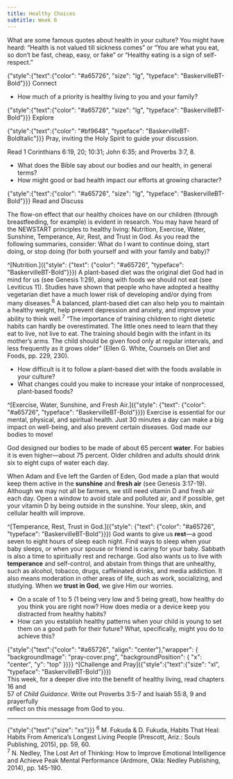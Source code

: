 ```yaml
---
title: Healthy Choices
subtitle: Week 6
---
```


What are some famous quotes about health in your culture? You might have heard: “Health is not valued till sickness comes” or “You are what you eat, so don’t be fast, cheap, easy, or fake” or “Healthy eating is a sign of self-respect.”

{"style":{"text":{"color": "#a65726", "size": "lg", "typeface": "BaskervilleBT-Bold"}}}
Connect

+ How much of a priority is healthy living to you and your family?

{"style":{"text":{"color": "#a65726", "size": "lg", "typeface": "BaskervilleBT-Bold"}}}
Explore

{"style":{"text":{"color": "#bf9648", "typeface": "BaskervilleBT-BoldItalic"}}}
Pray, inviting the Holy Spirit to guide your discussion.

Read 1 Corinthians 6:19, 20; 10:31; John 6:35; and Proverbs 3:7, 8.

+ What does the Bible say about our bodies and our health, in general terms?
+ How might good or bad health impact our efforts at growing character?

{"style":{"text":{"color": "#a65726", "size": "lg", "typeface": "BaskervilleBT-Bold"}}}
Read and Discuss

The flow-on effect that our healthy choices have on our children (through breastfeeding, for example) is evident in research. You may have heard of the NEWSTART principles to healthy living: Nutrition, Exercise, Water, Sunshine, Temperance, Air, Rest, and Trust in God. As you read the following summaries, consider: What do I want to continue doing, start doing, or stop doing (for both yourself and with your family and baby)?

^[Nutrition.]({"style": {"text": {"color": "#a65726", "typeface": "BaskervilleBT-Bold"}}}) A plant-based diet was the original diet God had in mind for us (see Genesis 1:29), along with foods we should not eat (see Leviticus 11). Studies have shown that people who have adopted a healthy vegetarian diet have a much lower risk of developing and/or dying from many diseases.<sup>6</sup> A balanced, plant-based diet can also help you to maintain a healthy weight, help prevent depression and anxiety, and improve your ability to think well.<sup>7</sup> “The importance of training children to right dietetic habits can hardly be overestimated. The little ones need to learn that they eat to live, not live to eat. The training should begin with the infant in its mother’s arms. The child should be given food only at regular intervals, and less frequently as it grows older” (Ellen G. White, Counsels on Diet and Foods, pp. 229, 230).

+ How difficult is it to follow a plant-based diet with the foods available in your culture?
+ What changes could you make to increase your intake of nonprocessed, plant-based foods?

^[Exercise, Water, Sunshine, and Fresh Air.]({"style": {"text": {"color": "#a65726", "typeface": "BaskervilleBT-Bold"}}}) Exercise is essential for our mental, physical, and spiritual health. Just 30 minutes a day can make a big impact on well-being, and also prevent certain diseases. God made our bodies 
to move!

God designed our bodies to be made of about 65 percent **water**. For babies it 
is even higher—about 75 percent. Older children and adults should drink six to eight cups of water each day.

When Adam and Eve left the Garden of Eden, God made a plan that would keep them active in the **sunshine** and **fresh air** (see Genesis 3:17-19). Although we may not all be farmers, we still need vitamin D and fresh air each day. Open a window to avoid stale and polluted air, and if possible, get your vitamin D by being outside in the sunshine. Your sleep, skin, and cellular health will improve.

^[Temperance, Rest, Trust in God.]({"style": {"text": {"color": "#a65726", "typeface": "BaskervilleBT-Bold"}}}) God wants to give us **rest**—a good seven to eight hours of sleep each night. Find ways to sleep when your baby sleeps, or when your spouse or friend is caring for your baby. Sabbath is also a time to spiritually rest and recharge. God also wants us to live with **temperance** and self-control, and abstain from things that are unhealthy, such as alcohol, tobacco, drugs, caffeinated drinks, and media addiction. It also means moderation in other areas of life, such as work, socializing, and studying. When we **trust in God**, we give Him our worries.

+ On a scale of 1 to 5 (1 being very low and 5 being great), how healthy do you think you are right now? How does media or a device keep you distracted from healthy habits?
+ How can you establish healthy patterns when your child is young to set them on a good path for their future? What, specifically, might you do to achieve this?

{"style":{"text":{"color": "#a65726", "align": "center"},"wrapper": { "backgroundImage": "pray-cover.png", "backgroundPosition": { "x": "center", "y": "top" }}}}
^[Challenge and Pray]({"style":{"text":{"size": "xl", "typeface": "BaskervilleBT-Bold"}}})\
This week, for a deeper dive into the benefit of healthy living, read chapters 16 and\
57 of _Child Guidance_. Write out Proverbs 3:5-7 and Isaiah 55:8, 9 and prayerfully\
reflect on this message from God to you.

---

{"style":{"text":{"size": "xs"}}}
<sup>6</sup> M. Fukuda & D. Fukuda, Habits That Heal: Habits From America’s Longest Living People (Prescott, Ariz.: Souls Publishing, 2015), pp. 59, 60.\
<sup>7</sup> N. Nedley, The Lost Art of Thinking: How to Improve Emotional Intelligence and Achieve Peak Mental Performance (Ardmore, Okla: Nedley Publishing, 2014), pp. 145-190.